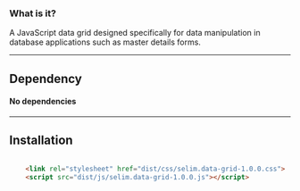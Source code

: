  ### What is it?
 
  A JavaScript data grid designed specifically for data manipulation in database applications such as master details forms.

----
## Dependency
#### No dependencies
------

## Installation

```html

    <link rel="stylesheet" href="dist/css/selim.data-grid-1.0.0.css">
    <script src="dist/js/selim.data-grid-1.0.0.js"></script>

```
